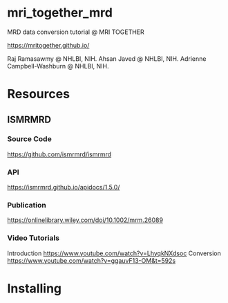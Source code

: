 # mri_together_mrd
MRD data conversion tutorial @ MRI TOGETHER

https://mritogether.github.io/

Raj Ramasawmy @ NHLBI, NIH. 
Ahsan Javed @ NHLBI, NIH.
Adrienne Campbell-Washburn @ NHLBI, NIH.

# Resources

## ISMRMRD

### Source Code
https://github.com/ismrmrd/ismrmrd
### API
https://ismrmrd.github.io/apidocs/1.5.0/
### Publication
https://onlinelibrary.wiley.com/doi/10.1002/mrm.26089 
### Video Tutorials
Introduction
https://www.youtube.com/watch?v=LhyqkNXdsoc
Conversion
https://www.youtube.com/watch?v=ggauvF13-OM&t=592s

# Installing
